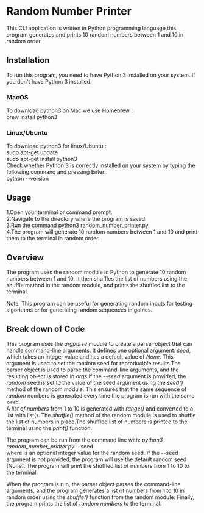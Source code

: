# Random Number Printer

This CLI application is written in Python programming language,this program generates and prints 10 random numbers between 1 and 10 in random order.

## Installation

To run this program, you need to have Python 3 installed on your system. If you don't have Python 3 installed.
### MacOS
To download python3 on Mac we use Homebrew :  
brew install python3  

### Linux/Ubuntu
To download python3 for linux/Ubuntu :  
sudo apt-get update  
sudo apt-get install python3  
Check whether Python 3 is correctly installed on your system by typing the following command and pressing Enter:  
python --version  

## Usage  

1.Open your terminal or command prompt.  
2.Navigate to the directory where the program is saved.  
3.Run the command python3 random_number_printer.py.  
4.The program will generate 10 random numbers between 1 and 10 and print them to the terminal in random order.


## Overview  

The program uses the random module in Python to generate 10 random numbers between 1 and 10. It then shuffles the list of numbers using the shuffle method in the random module, and prints the shuffled list to the terminal.

Note: This program can be useful for generating random inputs for testing algorithms or for generating random sequences in games.

## Break down of Code  
This program uses the *argparse* module to create a parser object that can handle command-line arguments. It defines one optional argument: *seed*, which takes an integer value and has a default value of *None*. This argument is used to set the random seed for reproducible results.The parser object is used to parse the command-line arguments, and the resulting object is stored in *args*.If the *--seed* argument is provided, the *random* seed is set to the value of the seed argument using the *seed()* method of the random module. This ensures that the same sequence of *random* numbers is generated every time the program is run with the same seed.  
A *list of numbers* from 1 to 10 is generated with *range()* and converted to a list with list(). The *shuffle()* method of the random module is used to shuffle the list of numbers in place.The shuffled list of numbers is printed to the terminal using the *print()* function.  

The program can be run from the command line with: *python3 random_number_printer.py* --seed <seed>  
where <seed> is an optional integer value for the random seed. If the --seed argument is not provided, the program will use the default random seed (None). The program will print the shuffled list of numbers from 1 to 10 to the terminal.  
  
When the program is run, the parser object parses the command-line arguments, and the program generates a list of numbers from 1 to 10 in random order using the *shuffle()* function from the random module. Finally, the program prints the list of *random numbers* to the terminal.